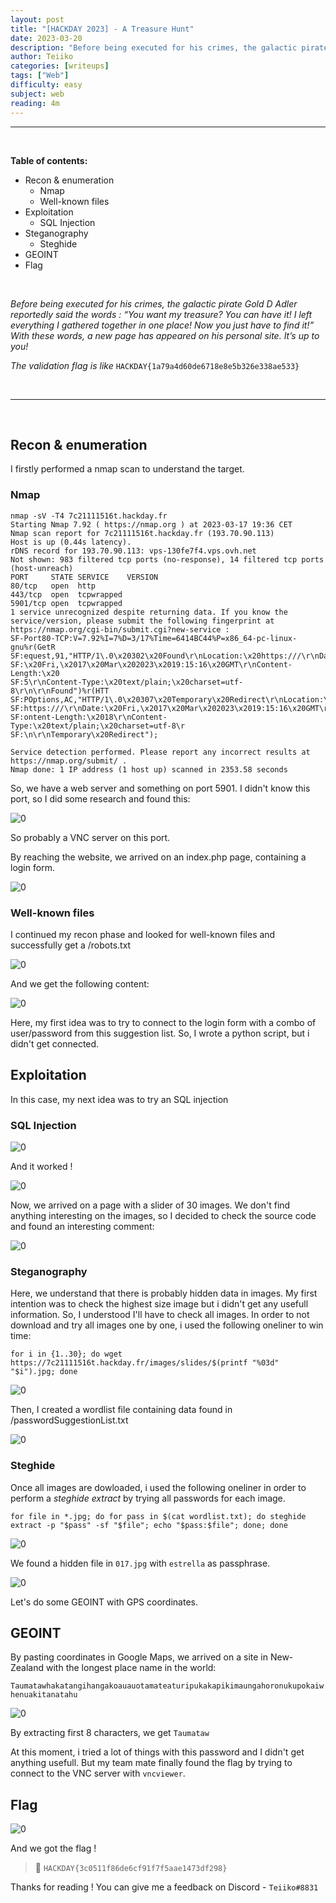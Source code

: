 ```yaml
---
layout: post
title: "[HACKDAY 2023] - A Treasure Hunt"
date: 2023-03-20
description: "Before being executed for his crimes, the galactic pirate Gold D Adler reportedly said the words : “You want my treasure? You can have it! I left everything I gathered together in one place! Now you just have to find it!”..."
author: Teiiko
categories: [writeups]
tags: ["Web"]
difficulty: easy
subject: web
reading: 4m
---
```


<link rel="stylesheet" href="https://cdnjs.cloudflare.com/ajax/libs/font-awesome/5.15.2/css/all.min.css">
<link rel="stylesheet" href="/css/lil-bootstrap.css">
<script src="https://code.jquery.com/jquery-3.6.0.min.js"></script>

_____________________________________________________


<br>

**Table of contents:**

- <a href="#recon">Recon & enumeration</a>
    - <a href="#nmap">Nmap</a>
    - <a href="#wk">Well-known files</a> 
- <a href="#exploitation">Exploitation</a>
    - <a href="#sql">SQL Injection</a>
- <a href="#steganography">Steganography</a>
    - <a href="#steghide">Steghide</a>
- <a href="#geoint">GEOINT</a>
- <a href="#flag">Flag</a>


<br>


*Before being executed for his crimes, the galactic pirate Gold D Adler reportedly said the words : “You want my treasure? You can have it! I left everything I gathered together in one place! Now you just have to find it!” With these words, a new page has appeared on his personal site. It’s up to you!*

*The validation flag is like* `HACKDAY{1a79a4d60de6718e8e5b326e338ae533}`

<br>

_____________________________________________________

<br>

<span id="recon"></span>

## **Recon & enumeration**

I firstly performed a nmap scan to understand the target.

### Nmap

```
nmap -sV -T4 7c21111516t.hackday.fr
Starting Nmap 7.92 ( https://nmap.org ) at 2023-03-17 19:36 CET
Nmap scan report for 7c21111516t.hackday.fr (193.70.90.113)
Host is up (0.44s latency).
rDNS record for 193.70.90.113: vps-130fe7f4.vps.ovh.net
Not shown: 983 filtered tcp ports (no-response), 14 filtered tcp ports (host-unreach)
PORT     STATE SERVICE    VERSION
80/tcp   open  http
443/tcp  open  tcpwrapped
5901/tcp open  tcpwrapped
1 service unrecognized despite returning data. If you know the service/version, please submit the following fingerprint at https://nmap.org/cgi-bin/submit.cgi?new-service :
SF-Port80-TCP:V=7.92%I=7%D=3/17%Time=6414BC44%P=x86_64-pc-linux-gnu%r(GetR
SF:equest,91,"HTTP/1\.0\x20302\x20Found\r\nLocation:\x20https:///\r\nDate:
SF:\x20Fri,\x2017\x20Mar\x202023\x2019:15:16\x20GMT\r\nContent-Length:\x20
SF:5\r\nContent-Type:\x20text/plain;\x20charset=utf-8\r\n\r\nFound")%r(HTT
SF:POptions,AC,"HTTP/1\.0\x20307\x20Temporary\x20Redirect\r\nLocation:\x20
SF:https:///\r\nDate:\x20Fri,\x2017\x20Mar\x202023\x2019:15:16\x20GMT\r\nC
SF:ontent-Length:\x2018\r\nContent-Type:\x20text/plain;\x20charset=utf-8\r
SF:\n\r\nTemporary\x20Redirect");

Service detection performed. Please report any incorrect results at https://nmap.org/submit/ .
Nmap done: 1 IP address (1 host up) scanned in 2353.58 seconds
```

So, we have a web server and something on port 5901. I didn't know this port, so I did some research and found this:

![0](/images/step0.1.png)

So probably a VNC server on this port.

By reaching the website, we arrived on an index.php page, containing a login form.

![0](/images/step0.png)

<span id='wk'></span>

### Well-known files

I continued my recon phase and looked for well-known files and successfully get a /robots.txt

![0](/images/step0.5.png)

And we get the following content:

![0](/images/step0.7.png)

Here, my first idea was to try to connect to the login form with a combo of user/password from this suggestion list. So, I wrote a python script, but i didn't get connected.

## **Exploitation**
In this case, my next idea was to try an SQL injection

<span id='sql'></span>

### SQL Injection

![0](/images/step1.png)

And it worked !


![0](/images/step1.5.png)

Now, we arrived on a page with a slider of 30 images. We don't find anything interesting on the images, so I decided to check the source code and found an interesting comment:

![0](/images/step2.png)

### Steganography

Here, we understand that there is probably hidden data in images. My first intention was to check the highest size image but i didn't get any usefull information. So, I understood I'll have to check all images. In order to not download and try all images one by one, i used the following oneliner to win time:

`for i in {1..30}; do wget https://7c21111516t.hackday.fr/images/slides/$(printf "%03d" "$i").jpg; done`

![0](/images/step2.1.png)

Then, I created a wordlist file containing data found in /passwordSuggestionList.txt

![0](/images/step2.2.png)

### Steghide

Once all images are dowloaded, i used the following oneliner in order to perform a *steghide extract* by trying all passwords for each image.

`for file in *.jpg; do for pass in $(cat wordlist.txt); do steghide extract -p "$pass" -sf "$file"; echo "$pass:$file"; done; done`

![0](/images/2.4.png)

We found a hidden file in `017.jpg` with `estrella` as passphrase.

![0](/images/step3.png)

Let's do some GEOINT with GPS coordinates.

## **GEOINT**

By pasting coordinates in Google Maps, we arrived on a site in New-Zealand with the longest place name in the world:

`Taumatawhakatangihangakoauauotamateaturipukakapikimaungahoronukupokaiwhenuakitanatahu`

![0](/images/step3.5.png)

By extracting first 8 characters, we get `Taumataw`

At this moment, i tried a lot of things with this password and I didn't get anything usefull. But my team mate finally found the flag by trying to connect to the VNC server with `vncviewer`.

## **Flag**

![0](/images/step4.png)

And we got the flag !

> 🚩 `HACKDAY{3c0511f86de6cf91f7f5aae1473df298}`

Thanks for reading ! You can give me a feedback on Discord - `Teiiko#8831`


<button id="back-to-top-btn" class="btn arrow btn-lg circle"><i class="fas fa-arrow-up"></i></button>

<style>
#back-to-top-btn {
  position: fixed;
  bottom: 20px;
  right: 40px;
  display:none;
  cursor:pointer;
}

a {
  text-decoration:none;
}
</style>

<script>
    // Afficher/masquer le bouton "scroll to top"
$(window).scroll(function() {
  if ($(this).scrollTop() > 100) {
    $('#back-to-top-btn').fadeIn();
  } else {
    $('#back-to-top-btn').fadeOut();
  }
});

// Faire remonter au header de la page lorsque le bouton est cliqué
$('#back-to-top-btn').click(function() {
  $('html, body').animate({scrollTop : 0},800);
  return false;
});

</script>